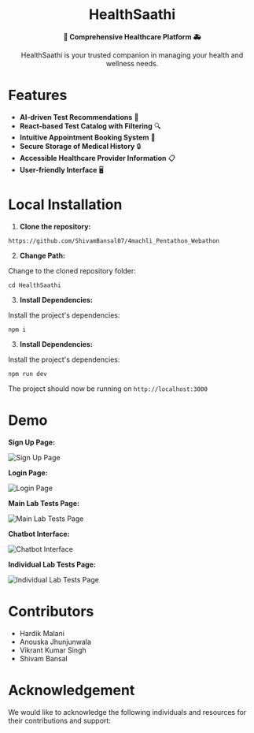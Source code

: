 <div align="center">
  <h1>HealthSaathi</h1>
  <p>
    <strong>🏥 Comprehensive Healthcare Platform 🚑</strong>
  </p>
  
HealthSaathi is your trusted companion in managing your health and wellness needs.
</div>

# Features

- **AI-driven Test Recommendations** 🧪
- **React-based Test Catalog with Filtering** 🔍
- **Intuitive Appointment Booking System** 📅
- **Secure Storage of Medical History** 🔒
- **Accessible Healthcare Provider Information** 📋
- **User-friendly Interface** 🖥️

# Local Installation

1. **Clone the repository:**
```
https://github.com/ShivamBansal07/4machli_Pentathon_Webathon
```

2. **Change Path:**

Change to the cloned repository folder:

```
cd HealthSaathi
```

3. **Install Dependencies:**

Install the project's dependencies:

```
npm i
```

3. **Install Dependencies:**

Install the project's dependencies:

```
npm run dev
```

The project should now be running on `http://localhost:3000`

# Demo

**Sign Up Page:**

![Sign Up Page](https://github.com/ShivamBansal07/4machli_Pentathon_Webathon/assets/82711261/1d2702f1-a5c6-42eb-ba59-2ffdab517813)

**Login Page:**

![Login Page](https://github.com/ShivamBansal07/4machli_Pentathon_Webathon/assets/82711261/6eae2590-48d4-4e72-8c8b-c14c4c1f87b1)

**Main Lab Tests Page:**

![Main Lab Tests Page](https://github.com/ShivamBansal07/4machli_Pentathon_Webathon/assets/82711261/570a639e-d439-4d75-b4a8-9f37bdcdb82e)

**Chatbot Interface:**

![Chatbot Interface](https://github.com/ShivamBansal07/4machli_Pentathon_Webathon/assets/82711261/ef74f68f-bc3d-46ff-8b72-f961c187c7b7)

**Individual Lab Tests Page:**

![Individual Lab Tests Page](https://github.com/ShivamBansal07/4machli_Pentathon_Webathon/assets/82711261/dad58e17-e6ca-4bbf-a2eb-586caf5add3e)

# Contributors

* Hardik Malani
* Anouska Jhunjunwala
* Vikrant Kumar Singh
* Shivam Bansal

# Acknowledgement

We would like to acknowledge the following individuals and resources for their contributions and support:


